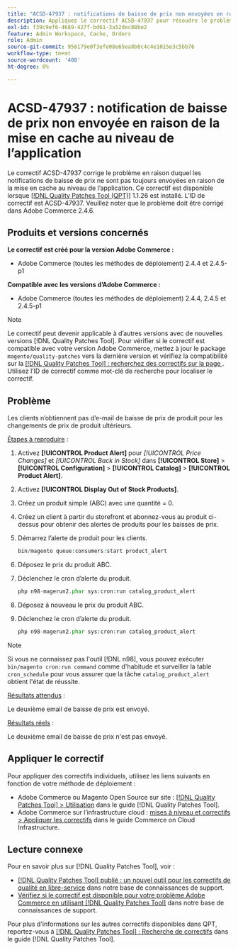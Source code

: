 ```yaml
---
title: "ACSD-47937 : notifications de baisse de prix non envoyées en raison de la mise en cache au niveau de l’application"
description: Appliquez le correctif ACSD-47937 pour résoudre le problème Adobe Commerce en raison duquel les notifications de baisse de prix ne sont pas toujours envoyées en raison de la mise en cache au niveau de l’application.
exl-id: f39c9ef6-4689-427f-bd61-3a52dec88be2
feature: Admin Workspace, Cache, Orders
role: Admin
source-git-commit: 958179e0f3efe08e65ea8b0c4c4e1015e3c5bb76
workflow-type: tm+mt
source-wordcount: '408'
ht-degree: 0%

---
```


# ACSD-47937 : notification de baisse de prix non envoyée en raison de la mise en cache au niveau de l’application

Le correctif ACSD-47937 corrige le problème en raison duquel les notifications de baisse de prix ne sont pas toujours envoyées en raison de la mise en cache au niveau de l’application. Ce correctif est disponible lorsque [[!DNL Quality Patches Tool (QPT)]](/help/announcements/adobe-commerce-announcements/magento-quality-patches-released-new-tool-to-self-serve-quality-patches.md) 1.1.26 est installé. L’ID de correctif est ACSD-47937. Veuillez noter que le problème doit être corrigé dans Adobe Commerce 2.4.6.

## Produits et versions concernés

**Le correctif est créé pour la version Adobe Commerce :**

* Adobe Commerce (toutes les méthodes de déploiement) 2.4.4 et 2.4.5-p1

**Compatible avec les versions d’Adobe Commerce :**

* Adobe Commerce (toutes les méthodes de déploiement) 2.4.4, 2.4.5 et 2.4.5-p1

>[!NOTE]
>
>Le correctif peut devenir applicable à d’autres versions avec de nouvelles versions [!DNL Quality Patches Tool]. Pour vérifier si le correctif est compatible avec votre version Adobe Commerce, mettez à jour le package `magento/quality-patches` vers la dernière version et vérifiez la compatibilité sur la [[!DNL Quality Patches Tool] : recherchez des correctifs sur la page ](https://experienceleague.adobe.com/tools/commerce-quality-patches/index.html?lang=fr). Utilisez l’ID de correctif comme mot-clé de recherche pour localiser le correctif.

## Problème

Les clients n’obtiennent pas d’e-mail de baisse de prix de produit pour les changements de prix de produit ultérieurs.

<u>Étapes à reproduire</u> :

1. Activez **[!UICONTROL Product Alert]** pour *[!UICONTROL Price Changes]* et *[!UICONTROL Back in Stock]* dans **[!UICONTROL Store]** > **[!UICONTROL Configuration]** > **[!UICONTROL Catalog]** > **[!UICONTROL Product Alert]**.
1. Activez **[!UICONTROL Display Out of Stock Products]**.
1. Créez un produit simple (ABC) avec une quantité = 0.
1. Créez un client à partir du storefront et abonnez-vous au produit ci-dessus pour obtenir des alertes de produits pour les baisses de prix.
1. Démarrez l’alerte de produit pour les clients.

   ```PHP
   bin/magento queue:consumers:start product_alert
   ```

1. Déposez le prix du produit ABC.
1. Déclenchez le cron d’alerte du produit.

   ```PHP
   php n98-magerun2.phar sys:cron:run catalog_product_alert
   ```

1. Déposez à nouveau le prix du produit ABC.
1. Déclenchez le cron d’alerte du produit.

   ```PHP
   php n98-magerun2.phar sys:cron:run catalog_product_alert
   ```

>[!NOTE]
>
>Si vous ne connaissez pas l&#39;outil [!DNL n98], vous pouvez exécuter `bin/magento cron:run command` comme d&#39;habitude et surveiller la table `cron_schedule` pour vous assurer que la tâche `catalog_product_alert` obtient l&#39;état de réussite.

<u>Résultats attendus</u> :

Le deuxième email de baisse de prix est envoyé.

<u>Résultats réels</u> :

Le deuxième email de baisse de prix n&#39;est pas envoyé.

## Appliquer le correctif

Pour appliquer des correctifs individuels, utilisez les liens suivants en fonction de votre méthode de déploiement :

* Adobe Commerce ou Magento Open Source sur site : [[!DNL Quality Patches Tool] > Utilisation](https://experienceleague.adobe.com/docs/commerce-operations/tools/quality-patches-tool/usage.html?lang=fr) dans le guide [!DNL Quality Patches Tool].
* Adobe Commerce sur l’infrastructure cloud : [mises à niveau et correctifs > Appliquer les correctifs](https://experienceleague.adobe.com/docs/commerce-cloud-service/user-guide/develop/upgrade/apply-patches.html?lang=fr) dans le guide Commerce on Cloud Infrastructure.

## Lecture connexe

Pour en savoir plus sur [!DNL Quality Patches Tool], voir :

* [[!DNL Quality Patches Tool] publié : un nouvel outil pour les correctifs de qualité en libre-service](/help/announcements/adobe-commerce-announcements/magento-quality-patches-released-new-tool-to-self-serve-quality-patches.md) dans notre base de connaissances de support.
* [Vérifiez si le correctif est disponible pour votre problème Adobe Commerce en utilisant  [!DNL Quality Patches Tool]](/help/support-tools/patches-available-in-qpt-tool/check-patch-for-magento-issue-with-magento-quality-patches.md) dans notre base de connaissances de support.

Pour plus d&#39;informations sur les autres correctifs disponibles dans QPT, reportez-vous à [[!DNL Quality Patches Tool] : Recherche de correctifs](https://experienceleague.adobe.com/tools/commerce-quality-patches/index.html?lang=fr) dans le guide [!DNL Quality Patches Tool].
